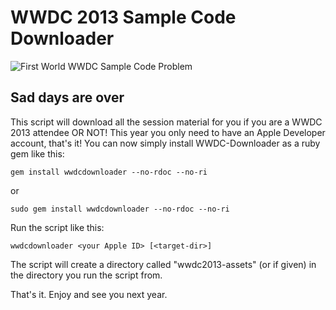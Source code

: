 # WWDC 2013 Sample Code Downloader

![First World WWDC Sample Code Problem](http://cdn.memegenerator.net/instances/400x/21928207.jpg)

## Sad days are over

This script will download all the session material for you if you are a WWDC 2013 attendee OR NOT! This year you only need to have an Apple Developer account, that's it!
You can now simply install WWDC-Downloader as a ruby gem like this:

    gem install wwdcdownloader --no-rdoc --no-ri

or

    sudo gem install wwdcdownloader --no-rdoc --no-ri

Run the script like this: 

    wwdcdownloader <your Apple ID> [<target-dir>]

The script will create a directory called "wwdc2013-assets" (or <target-dir> if given) in the directory you run the script from.

That's it. Enjoy and see you next year.

